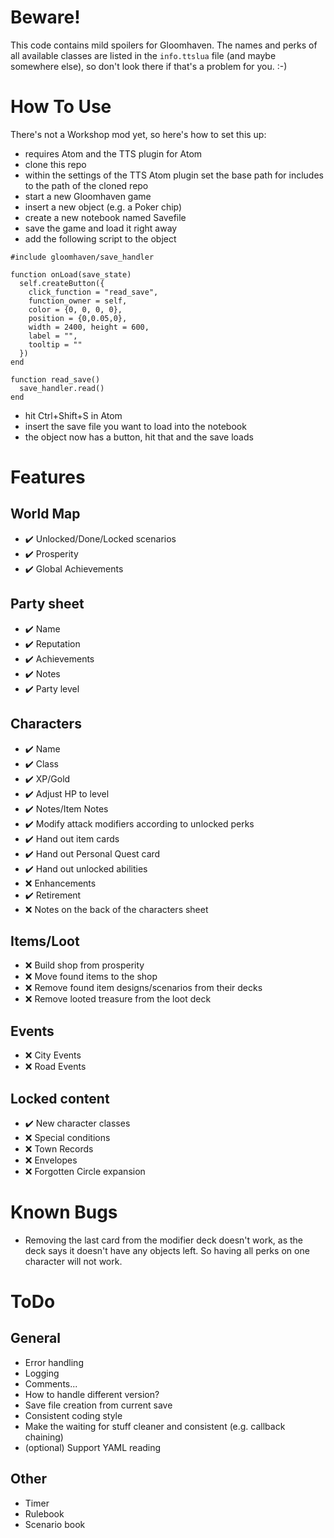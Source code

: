 # Beware!
This code contains mild spoilers for Gloomhaven. The names and perks of all available classes are listed in the `info.ttslua` file (and maybe somewhere else), so don't look there if that's a problem for you. :-)

# How To Use
There's not a Workshop mod yet, so here's how to set this up:
- requires Atom and the TTS plugin for Atom
- clone this repo
- within the settings of the TTS Atom plugin set the base path for includes to the path of the cloned repo
- start a new Gloomhaven game
- insert a new object (e.g. a Poker chip)
- create a new notebook named Savefile
- save the game and load it right away
- add the following script to the object
```
#include gloomhaven/save_handler

function onLoad(save_state)
  self.createButton({
    click_function = "read_save",
    function_owner = self,
    color = {0, 0, 0, 0},
    position = {0,0.05,0},
    width = 2400, height = 600,
    label = "",
    tooltip = ""
  })
end

function read_save()
  save_handler.read()
end
```
- hit Ctrl+Shift+S in Atom
- insert the save file you want to load into the notebook
- the object now has a button, hit that and the save loads

# Features
## World Map
- ✔️ Unlocked/Done/Locked scenarios
- ✔️ Prosperity
- ✔️ Global Achievements

## Party sheet
- ✔️ Name
- ✔️ Reputation
- ✔️ Achievements
- ✔️ Notes
- ✔️ Party level

## Characters
- ✔️ Name
- ✔️ Class
- ✔️ XP/Gold
- ✔️ Adjust HP to level
- ✔️ Notes/Item Notes
- ✔️ Modify attack modifiers according to unlocked perks
- ✔️ Hand out item cards
- ✔️ Hand out Personal Quest card
- ✔️ Hand out unlocked abilities
- ❌ Enhancements
- ✔️ Retirement
- ❌ Notes on the back of the characters sheet

## Items/Loot
- ❌ Build shop from prosperity
- ❌ Move found items to the shop
- ❌ Remove found item designs/scenarios from their decks
- ❌ Remove looted treasure from the loot deck

## Events
- ❌ City Events
- ❌ Road Events

## Locked content
- ✔️ New character classes
- ❌ Special conditions
- ❌ Town Records
- ❌ Envelopes
- ❌ Forgotten Circle expansion

# Known Bugs
- Removing the last card from the modifier deck doesn't work, as the deck says it doesn't have any objects left. So having all perks on one character will not work.

# ToDo
## General
- Error handling
- Logging
- Comments...
- How to handle different version?
- Save file creation from current save
- Consistent coding style
- Make the waiting for stuff cleaner and consistent (e.g. callback chaining)
- (optional) Support YAML reading

## Other
- Timer
- Rulebook
- Scenario book
